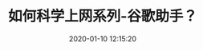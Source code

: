 ---
title: 如何科学上网系列-谷歌助手？
date: 2020-01-10 12:15:20
permalink: /pages/60f972/
categories:
  - 更多
  - 工具
tags:
  - chrome
---